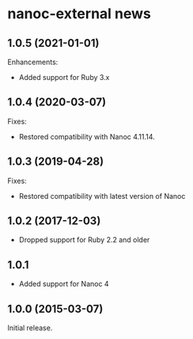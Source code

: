 # nanoc-external news

## 1.0.5 (2021-01-01)

Enhancements:

* Added support for Ruby 3.x

## 1.0.4 (2020-03-07)

Fixes:

* Restored compatibility with Nanoc 4.11.14.

## 1.0.3 (2019-04-28)

Fixes:

* Restored compatibility with latest version of Nanoc

## 1.0.2 (2017-12-03)

* Dropped support for Ruby 2.2 and older

## 1.0.1

* Added support for Nanoc 4

## 1.0.0 (2015-03-07)

Initial release.
